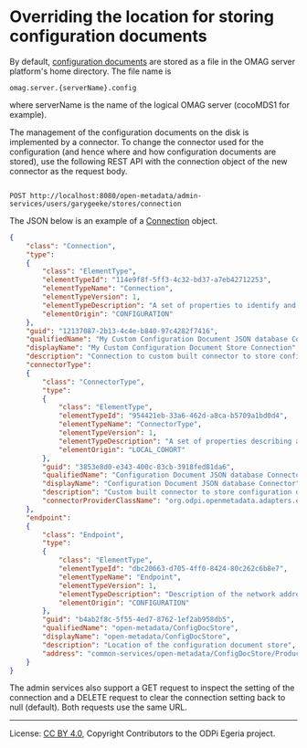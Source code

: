 <!-- SPDX-License-Identifier: CC-BY-4.0 -->
<!-- Copyright Contributors to the ODPi Egeria project. -->

# Overriding the location for storing configuration documents

By default, [configuration documents](../concepts/configuration-document.md) are stored as a
file in the OMAG server platform's home directory.
The file name is 
```
omag.server.{serverName}.config

```
where serverName is the name of the logical OMAG server (cocoMDS1 for example).

The management of the configuration documents on the disk is implemented by a connector.
To change the connector used for the configuration
(and hence where and how configuration documents are stored), use the following REST API
with the connection object of the new connector as the request body.

```

POST http://localhost:8080/open-metadata/admin-services/users/garygeeke/stores/connection

```

The JSON below is an example of a [Connection](../../../../frameworks/open-connector-framework/docs/concepts/connection.md) object.
```json
{
    "class": "Connection",
    "type": 
    {
        "class": "ElementType",
        "elementTypeId": "114e9f8f-5ff3-4c32-bd37-a7eb42712253",
        "elementTypeName": "Connection",
        "elementTypeVersion": 1,
        "elementTypeDescription": "A set of properties to identify and configure a connector instance.",
        "elementOrigin": "CONFIGURATION"
    },
    "guid": "12137087-2b13-4c4e-b840-97c4282f7416",
    "qualifiedName": "My Custom Configuration Document JSON database Connector",
    "displayName": "My Custom Configuration Document Store Connection",
    "description": "Connection to custom built connector to store configuration documents in JSON Document database.",
    "connectorType": 
    {
        "class": "ConnectorType",
        "type": 
        {
            "class": "ElementType",
            "elementTypeId": "954421eb-33a6-462d-a8ca-b5709a1bd0d4",
            "elementTypeName": "ConnectorType",
            "elementTypeVersion": 1,
            "elementTypeDescription": "A set of properties describing a type of connector.",
            "elementOrigin": "LOCAL_COHORT"
        },
        "guid": "3853e8d0-e343-400c-83cb-3918fed81da6",
        "qualifiedName": "Configuration Document JSON database Connector",
        "displayName": "Configuration Document JSON database Connector",
        "description": "Custom built connector to store configuration documents in JSON Document database.",
        "connectorProviderClassName": "org.odpi.openmetadata.adapters.eventbus.topic.kafka.KafkaOpenMetadataTopicProvider"
    },
    "endpoint": 
    {
        "class": "Endpoint",
        "type": 
        {
            "class": "ElementType",
            "elementTypeId": "dbc20663-d705-4ff0-8424-80c262c6b8e7",
            "elementTypeName": "Endpoint",
            "elementTypeVersion": 1,
            "elementTypeDescription": "Description of the network address and related information needed to call a software service.",
            "elementOrigin": "CONFIGURATION"
        },
        "guid": "b4ab2f8c-5f55-4ed7-8762-1ef2ab958db5",
        "qualifiedName": "open-metadata/ConfigDocStore",
        "displayName": "open-metadata/ConfigDocStore",
        "description": "Location of the configuration document store",
        "address": "common-services/open-metadata/ConfigDocStore/Production"
    }
}

```

The admin services also support a GET request to inspect the setting of the connection
and a DELETE request to clear the connection setting back to null (default).
Both requests use the same URL.




----
License: [CC BY 4.0](https://creativecommons.org/licenses/by/4.0/),
Copyright Contributors to the ODPi Egeria project.